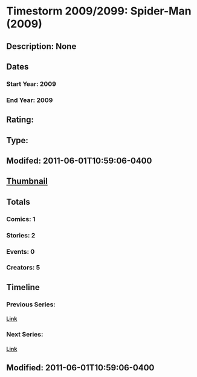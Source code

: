 # Timestorm 2009/2099: Spider-Man (2009)
## Description: None
## Dates
### Start Year: 2009
### End Year: 2009
## Rating: 
## Type: 
## Modifed: 2011-06-01T10:59:06-0400
## [Thumbnail](http://i.annihil.us/u/prod/marvel/i/mg/e/b0/4bb4ec764b1aa.jpg)
## Totals
### Comics: 1
### Stories: 2
### Events: 0
### Creators: 5
## Timeline
### Previous Series: 
#### [Link]()
### Next Series: 
#### [Link]()
## Modified: 2011-06-01T10:59:06-0400